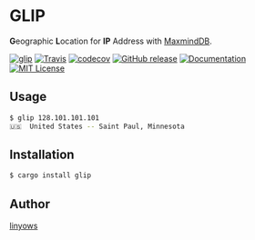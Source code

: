 GLIP
==

**G**eographic **L**ocation for **IP** Address with [MaxmindDB](https://www.maxmind.com/en/open-source-data-and-api-for-ip-geolocation).

[![glip](https://img.shields.io/crates/v/glip.svg?style=for-the-badge)][crates]
[![Travis](https://img.shields.io/travis/linyows/glip.svg?style=for-the-badge)][travis]
[![codecov](https://img.shields.io/codecov/c/github/linyows/glip.svg?style=for-the-badge)][codecov]
[![GitHub release](http://img.shields.io/github/release/linyows/glip.svg?style=for-the-badge)][release]
[![Documentation](http://img.shields.io/badge/rust-documentation-blue.svg?style=for-the-badge)][rustdocs]
[![MIT License](http://img.shields.io/badge/license-MIT-blue.svg?style=for-the-badge)][license]

[crates]: https://crates.io/crates/glip
[travis]: https://travis-ci.org/linyows/glip
[codecov]: https://codecov.io/gh/linyows/glip
[release]: https://github.com/linyows/glip/releases
[rustdocs]: https://docs.rs/glip
[license]: https://github.com/linyows/glip/blob/master/LICENSE

Usage
--

```sh
$ glip 128.101.101.101
🇺🇸  United States -- Saint Paul, Minnesota
```
Installation
--

```sh
$ cargo install glip
```

Author
--

[linyows](https://github.com/linyows)
